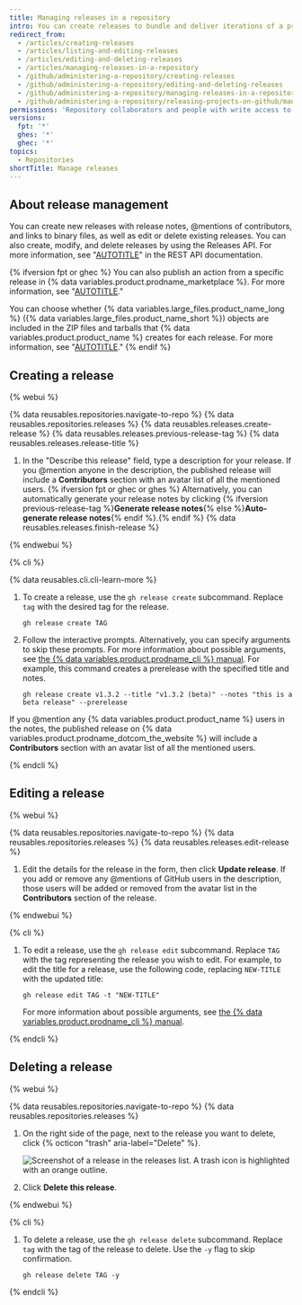 ```yaml
---
title: Managing releases in a repository
intro: You can create releases to bundle and deliver iterations of a project to users.
redirect_from:
  - /articles/creating-releases
  - /articles/listing-and-editing-releases
  - /articles/editing-and-deleting-releases
  - /articles/managing-releases-in-a-repository
  - /github/administering-a-repository/creating-releases
  - /github/administering-a-repository/editing-and-deleting-releases
  - /github/administering-a-repository/managing-releases-in-a-repository
  - /github/administering-a-repository/releasing-projects-on-github/managing-releases-in-a-repository
permissions: 'Repository collaborators and people with write access to a repository can create, edit, and delete a release.'
versions:
  fpt: '*'
  ghes: '*'
  ghec: '*'
topics:
  - Repositories
shortTitle: Manage releases
---
```

## About release management

You can create new releases with release notes, @mentions of contributors, and links to binary files, as well as edit or delete existing releases. You can also create, modify, and delete releases by using the Releases API. For more information, see "[AUTOTITLE](/rest/releases/releases)" in the REST API documentation.

{% ifversion fpt or ghec %}
You can also publish an action from a specific release in {% data variables.product.prodname_marketplace %}. For more information, see "[AUTOTITLE](/actions/creating-actions/publishing-actions-in-github-marketplace)."

You can choose whether {% data variables.large_files.product_name_long %} ({% data variables.large_files.product_name_short %}) objects are included in the ZIP files and tarballs that {% data variables.product.product_name %} creates for each release. For more information, see "[AUTOTITLE](/repositories/managing-your-repositorys-settings-and-features/managing-repository-settings/managing-git-lfs-objects-in-archives-of-your-repository)."
{% endif %}

## Creating a release

{% webui %}

{% data reusables.repositories.navigate-to-repo %}
{% data reusables.repositories.releases %}
{% data reusables.releases.create-release %}
{% data reusables.releases.previous-release-tag %}
{% data reusables.releases.release-title %}
1. In the "Describe this release" field, type a description for your release.
   If you @mention anyone in the description, the published release will include a **Contributors** section with an avatar list of all the mentioned users.
   {% ifversion fpt or ghec or ghes %} Alternatively, you can automatically generate your release notes by clicking {% ifversion previous-release-tag %}**Generate release notes**{% else %}**Auto-generate release notes**{% endif %}.{% endif %}
{% data reusables.releases.finish-release %}

{% endwebui %}

{% cli %}

{% data reusables.cli.cli-learn-more %}

1. To create a release, use the `gh release create` subcommand. Replace `tag` with the desired tag for the release.

   ```shell
   gh release create TAG
   ```

1. Follow the interactive prompts. Alternatively, you can specify arguments to skip these prompts. For more information about possible arguments, see [the {% data variables.product.prodname_cli %} manual](https://cli.github.com/manual/gh_release_create). For example, this command creates a prerelease with the specified title and notes.

   ```shell
   gh release create v1.3.2 --title "v1.3.2 (beta)" --notes "this is a beta release" --prerelease
   ```

If you @mention any {% data variables.product.product_name %} users in the notes, the published release on {% data variables.product.prodname_dotcom_the_website %} will include a **Contributors** section with an avatar list of all the mentioned users.

{% endcli %}

## Editing a release

{% webui %}

{% data reusables.repositories.navigate-to-repo %}
{% data reusables.repositories.releases %}
{% data reusables.releases.edit-release %}
1. Edit the details for the release in the form, then click **Update release**. If you add or remove any @mentions of GitHub users in the description, those users will be added or removed from the avatar list in the **Contributors** section of the release.

{% endwebui %}

{% cli %}

1. To edit a release, use the `gh release edit` subcommand. Replace `TAG` with the tag representing the release you wish to edit. For example, to edit the title for a release, use the following code, replacing `NEW-TITLE` with the updated title:

   ```shell
   gh release edit TAG -t "NEW-TITLE"
   ```

   For more information about possible arguments, see [the {% data variables.product.prodname_cli %} manual](https://cli.github.com/manual/gh_release_edit).

{% endcli %}

## Deleting a release

{% webui %}

{% data reusables.repositories.navigate-to-repo %}
{% data reusables.repositories.releases %}
1. On the right side of the page, next to the release you want to delete, click {% octicon "trash" aria-label="Delete" %}.

   ![Screenshot of a release in the releases list. A trash icon is highlighted with an orange outline.](/assets/images/help/releases/delete-release-trash.png)
1. Click **Delete this release**.

{% endwebui %}

{% cli %}

1. To delete a release, use the `gh release delete` subcommand. Replace `tag` with the tag of the release to delete. Use the `-y` flag to skip confirmation.

   ```shell
   gh release delete TAG -y
   ```

{% endcli %}
